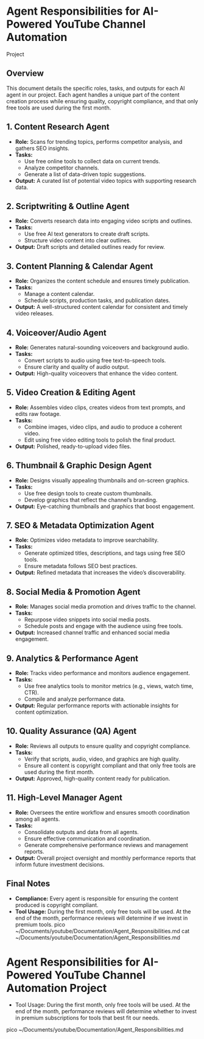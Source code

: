 # Agent Responsibilities for AI-Powered YouTube Channel Automation 
Project

## Overview
This document details the specific roles, tasks, and outputs for each 
AI agent in our project. Each agent handles a unique part of the 
content creation process while ensuring quality, copyright compliance, 
and that only free tools are used during the first month.

## 1. Content Research Agent
- **Role:** Scans for trending topics, performs competitor analysis, 
and gathers SEO insights.
- **Tasks:** 
  - Use free online tools to collect data on current trends.
  - Analyze competitor channels.
  - Generate a list of data-driven topic suggestions.
- **Output:** A curated list of potential video topics with supporting 
research data.

## 2. Scriptwriting & Outline Agent
- **Role:** Converts research data into engaging video scripts and 
outlines.
- **Tasks:**
  - Use free AI text generators to create draft scripts.
  - Structure video content into clear outlines.
- **Output:** Draft scripts and detailed outlines ready for review.

## 3. Content Planning & Calendar Agent
- **Role:** Organizes the content schedule and ensures timely 
publication.
- **Tasks:**
  - Manage a content calendar.
  - Schedule scripts, production tasks, and publication dates.
- **Output:** A well-structured content calendar for consistent and 
timely video releases.

## 4. Voiceover/Audio Agent
- **Role:** Generates natural-sounding voiceovers and background 
audio.
- **Tasks:**
  - Convert scripts to audio using free text-to-speech tools.
  - Ensure clarity and quality of audio output.
- **Output:** High-quality voiceovers that enhance the video content.

## 5. Video Creation & Editing Agent
- **Role:** Assembles video clips, creates videos from text prompts, 
and edits raw footage.
- **Tasks:**
  - Combine images, video clips, and audio to produce a coherent 
video.
  - Edit using free video editing tools to polish the final product.
- **Output:** Polished, ready-to-upload video files.

## 6. Thumbnail & Graphic Design Agent
- **Role:** Designs visually appealing thumbnails and on-screen 
graphics.
- **Tasks:**
  - Use free design tools to create custom thumbnails.
  - Develop graphics that reflect the channel’s branding.
- **Output:** Eye-catching thumbnails and graphics that boost 
engagement.

## 7. SEO & Metadata Optimization Agent
- **Role:** Optimizes video metadata to improve searchability.
- **Tasks:**
  - Generate optimized titles, descriptions, and tags using free SEO 
tools.
  - Ensure metadata follows SEO best practices.
- **Output:** Refined metadata that increases the video’s 
discoverability.

## 8. Social Media & Promotion Agent
- **Role:** Manages social media promotion and drives traffic to the 
channel.
- **Tasks:**
  - Repurpose video snippets into social media posts.
  - Schedule posts and engage with the audience using free tools.
- **Output:** Increased channel traffic and enhanced social media 
engagement.

## 9. Analytics & Performance Agent
- **Role:** Tracks video performance and monitors audience engagement.
- **Tasks:**
  - Use free analytics tools to monitor metrics (e.g., views, watch 
time, CTR).
  - Compile and analyze performance data.
- **Output:** Regular performance reports with actionable insights for 
content optimization.

## 10. Quality Assurance (QA) Agent
- **Role:** Reviews all outputs to ensure quality and copyright 
compliance.
- **Tasks:**
  - Verify that scripts, audio, video, and graphics are high quality.
  - Ensure all content is copyright compliant and that only free tools 
are used during the first month.
- **Output:** Approved, high-quality content ready for publication.

## 11. High-Level Manager Agent
- **Role:** Oversees the entire workflow and ensures smooth 
coordination among all agents.
- **Tasks:**
  - Consolidate outputs and data from all agents.
  - Ensure effective communication and coordination.
  - Generate comprehensive performance reviews and management reports.
- **Output:** Overall project oversight and monthly performance 
reports that inform future investment decisions.

## Final Notes
- **Compliance:** Every agent is responsible for ensuring the content 
produced is copyright compliant.
- **Tool Usage:** During the first month, only free tools will be 
used. At the end of the month, performance reviews will determine if 
we invest in premium tools.
pico 
~/Documents/youtube/Documentation/Agent_Responsibilities.md 
cat ~/Documents/youtube/Documentation/Agent_Responsibilities.md

# Agent Responsibilities for AI-Powered YouTube Channel Automation Project

- Tool Usage: During the first month, only free tools will be used. At the 
end of the month, performance reviews will determine whether to invest in 
premium subscriptions for tools that best fit our needs.

pico ~/Documents/youtube/Documentation/Agent_Responsibilities.md


